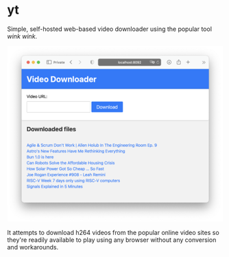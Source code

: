 # yt
Simple, self-hosted web-based video downloader using the popular tool *wink wink*.

![Screenshot](assets/screenshot.png)

It attempts to download h264 videos from the popular online video sites so they're readily available to play using any browser without any conversion and workarounds.
